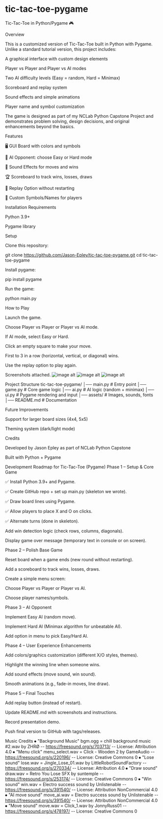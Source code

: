 # tic-tac-toe-pygame
Tic-Tac-Toe in Python/Pygame 🎮

Overview

  This is a customized version of Tic-Tac-Toe built in Python with Pygame. Unlike a standard tutorial version, this project includes:
  
  A graphical interface with custom design elements
  
  Player vs Player and Player vs AI modes
  
  Two AI difficulty levels (Easy = random, Hard = Minimax)
  
  Scoreboard and replay system
  
  Sound effects and simple animations
  
  Player name and symbol customization
  
  The game is designed as part of my NCLab Python Capstone Project and demonstrates problem solving, design decisions, and original enhancements beyond the basics.

Features

  🖥️ GUI Board with colors and symbols
  
  🤖 AI Opponent: choose Easy or Hard mode
  
  🎵 Sound Effects for moves and wins
  
  🏆 Scoreboard to track wins, losses, draws
  
  🔄 Replay Option without restarting
  
  🎨 Custom Symbols/Names for players

Installation Requirements

  Python 3.9+
  
  Pygame library

Setup

  Clone this repository:
  
  git clone https://github.com/Jason-Epley/tic-tac-toe-pygame.git
  cd tic-tac-toe-pygame


Install pygame:

  pip install pygame


Run the game:

  python main.py

How to Play

  Launch the game.
  
  Choose Player vs Player or Player vs AI mode.
  
  If AI mode, select Easy or Hard.
  
  Click an empty square to make your move.
  
  First to 3 in a row (horizontal, vertical, or diagonal) wins.
  
  Use the replay option to play again.

Screenshots attached.
![image alt](https://github.com/Jason-Epley/tic-tac-toe-pygame/blob/main/tic_tac_toe_pygame_img_3.PNG)
![image alt](https://github.com/Jason-Epley/tic-tac-toe-pygame/blob/main/tic_tac_toe_pygame_img_2.PNG)
![image alt](https://github.com/Jason-Epley/tic-tac-toe-pygame/blob/main/tic_tac_toe_pygame_img_1.PNG)

Project Structure
  tic-tac-toe-pygame/
  │── main.py          # Entry point
  │── game.py          # Core game logic
  │── ai.py            # AI logic (random + minimax)
  │── ui.py            # Pygame rendering and input
  │── assets/          # Images, sounds, fonts
  │── README.md        # Documentation

Future Improvements

  Support for larger board sizes (4x4, 5x5)
  
  Theming system (dark/light mode)
  
  Credits
  
  Developed by Jason Epley as part of NCLab Python Capstone
  
  Built with Python + Pygame


Development Roadmap for Tic-Tac-Toe (Pygame)
Phase 1 – Setup & Core Game

  ✅ Install Python 3.9+ and Pygame.
  
  ✅ Create GitHub repo + set up main.py (skeleton we wrote).
  
  ✅ Draw board lines using Pygame.
  
  ✅ Allow players to place X and O on clicks.
  
  ✅ Alternate turns (done in skeleton).
  
  Add win detection logic (check rows, columns, diagonals).
  
  Display game over message (temporary text in console or on screen).

Phase 2 – Polish Base Game

  Reset board when a game ends (new round without restarting).
  
  Add a scoreboard to track wins, losses, draws.
  
  Create a simple menu screen:
  
  Choose Player vs Player or Player vs AI.
  
  Choose player names/symbols.

Phase 3 – AI Opponent

  Implement Easy AI (random move).
  
  Implement Hard AI (Minimax algorithm for unbeatable AI).
  
  Add option in menu to pick Easy/Hard AI.

Phase 4 – User Experience Enhancements

  Add colors/graphics customization (different X/O styles, themes).
  
  Highlight the winning line when someone wins.
  
  Add sound effects (move sound, win sound).
  
  Smooth animations (e.g., fade-in moves, line draw).

Phase 5 – Final Touches

  Add replay button (instead of restart).
  
  Update README.md with screenshots and instructions.
  
  Record presentation demo.
  
  Push final version to GitHub with tags/releases.


Music Credits
⦁	"Background Music" bgm.ogg = chill background music #2.wav by ZHRØ -- https://freesound.org/s/703713/ -- License: Attribution 4.0
⦁	"Menu click" menu_select.wav = Click - Wooden 2 by GameAudio -- https://freesound.org/s/220196/ -- License: Creative Commons 0
⦁	"Lose sound" lose.wav = Jingle_Lose_01.wav by LittleRobotSoundFactory -- https://freesound.org/s/270334/ -- License: Attribution 4.0
⦁	"Draw sound" draw.wav = Retro You Lose SFX  by suntemple -- https://freesound.org/s/253174/ -- License: Creative Commons 0
⦁	"Win sound" win.wav = Electro success sound by Unlistenable -- https://freesound.org/s/391540/ -- License: Attribution NonCommercial 4.0
⦁	"AI move sound" move_ai.wav = Electro success sound by Unlistenable -- https://freesound.org/s/391540/ -- License: Attribution NonCommercial 4.0
⦁	"Move sound" move.wav = Click_1.wav by JonnyRuss01 -- https://freesound.org/s/478197/ -- License: Creative Commons 0
